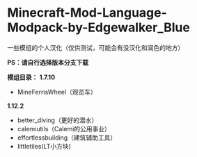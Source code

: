 # Minecraft-Mod-Language-Modpack-by-Edgewalker_Blue
一些模组的个人汉化（仅供测试，可能会有没汉化和润色的地方）

**PS：请自行选择版本分支下载**

**模组目录：**
**1.7.10**
* MineFerrisWheel（观览车）

**1.12.2**
* better_diving（更好的潜水）
* calemiutils（Calemi的公用事业）
* effortlessbuilding（建筑辅助工具）
* littletiles(LT小方块)
